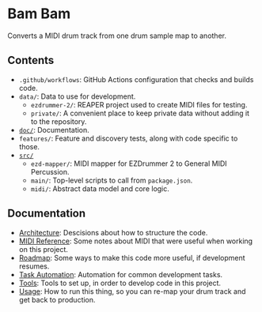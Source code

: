 # Bam Bam

Converts a MIDI drum track from one drum sample map to another.

## Contents

- `.github/workflows`: GitHub Actions configuration that checks and builds code.
- `data/`: Data to use for development.
  - `ezdrummer-2/`: REAPER project used to create MIDI files for testing.
  - `private/`: A convenient place to keep private data without adding it to the repository.
- [`doc/`](#documentation): Documentation.
- `features/`: Feature and discovery tests, along with code specific to those.
- [`src/`](./doc/architecture.md#02-code-structure)
  - `ezd-mapper/`: MIDI mapper for EZDrummer 2 to General MIDI Percussion.
  - `main/`: Top-level scripts to call from `package.json`.
  - `midi/`: Abstract data model and core logic.

## Documentation

- [Architecture](./doc/architecture.md): Descisions about how to structure the code.
- [MIDI Reference](./doc/midi.md): Some notes about MIDI that were useful when working on this
  project.
- [Roadmap](./doc/roadmap.md): Some ways to make this code more useful, if development resumes.
- [Task Automation](./doc/task-automation.md): Automation for common development tasks.
- [Tools](./doc/tools.md): Tools to set up, in order to develop code in this project.
- [Usage](./doc/usage.md): How to run this thing, so you can re-map your drum track and get back to
  production.
